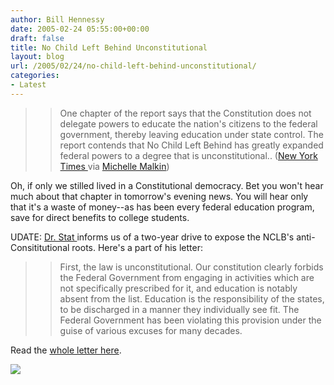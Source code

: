 ```yaml
---
author: Bill Hennessy
date: 2005-02-24 05:55:00+00:00
draft: false
title: No Child Left Behind Unconstitutional
layout: blog
url: /2005/02/24/no-child-left-behind-unconstitutional/
categories:
- Latest
---
```


> 

> 
> > 

>> 
>> One chapter of the report says that the Constitution does not delegate powers to educate the nation's citizens to the federal government, thereby leaving education under state control. The report contends that No Child Left Behind has greatly expanded federal powers to a degree that is unconstitutional.. ([New York Times ](https://www.nytimes.com/2005/02/24/national/24child.html?pagewanted=2)via [Michelle Malkin](https://michellemalkin.com/archives/001585.htm))
>> 
>> 
> 
> 




Oh, if only we stilled lived in a Constitutional democracy. Bet you won't hear much about that chapter in tomorrow's evening news. You will hear only that it's a waste of money--as has been every federal education program, save for direct benefits to college students. 




UDATE: [Dr. Stat ](https://drstat.blogspot.com/)informs us of a two-year drive to expose the NCLB's anti-Consititutional roots. Here's a part of his letter:




> 

> 
> > 

>> 
>> First, the law is unconstitutional. Our constitution clearly forbids the Federal Government from engaging in activities which are not specifically prescribed for it, and education is notably absent from the list. Education is the responsibility of the states, to be discharged in a manner they individually see fit. The Federal Government has been violating this provision under the guise of various excuses for many decades. 
>> 
>> 
> 
> 




Read the [whole letter here](https://drstat.blogspot.com/2005/02/nclb-unconstitutional.html).

![](https://blog.billhennessy.com/aggbug.aspx?PostID=1217)


